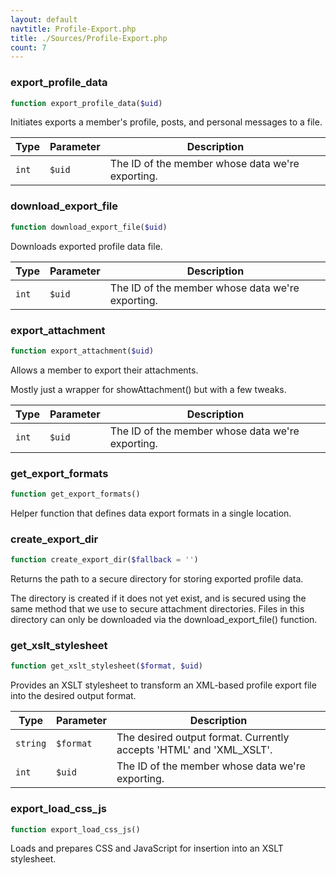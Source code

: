 ```yaml
---
layout: default
navtitle: Profile-Export.php
title: ./Sources/Profile-Export.php
count: 7
---
```


### export_profile_data

```php
function export_profile_data($uid)
```
Initiates exports a member's profile, posts, and personal messages to a file.



Type|Parameter|Description
---|---|---
`int`|`$uid`|The ID of the member whose data we're exporting.

### download_export_file

```php
function download_export_file($uid)
```
Downloads exported profile data file.



Type|Parameter|Description
---|---|---
`int`|`$uid`|The ID of the member whose data we're exporting.

### export_attachment

```php
function export_attachment($uid)
```
Allows a member to export their attachments.

Mostly just a wrapper for showAttachment() but with a few tweaks.

Type|Parameter|Description
---|---|---
`int`|`$uid`|The ID of the member whose data we're exporting.

### get_export_formats

```php
function get_export_formats()
```
Helper function that defines data export formats in a single location.



### create_export_dir

```php
function create_export_dir($fallback = '')
```
Returns the path to a secure directory for storing exported profile data.

The directory is created if it does not yet exist, and is secured using the
same method that we use to secure attachment directories. Files in this
directory can only be downloaded via the download_export_file() function.

### get_xslt_stylesheet

```php
function get_xslt_stylesheet($format, $uid)
```
Provides an XSLT stylesheet to transform an XML-based profile export file
into the desired output format.



Type|Parameter|Description
---|---|---
`string`|`$format`|The desired output format. Currently accepts 'HTML' and 'XML_XSLT'.
`int`|`$uid`|The ID of the member whose data we're exporting.

### export_load_css_js

```php
function export_load_css_js()
```
Loads and prepares CSS and JavaScript for insertion into an XSLT stylesheet.



